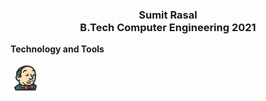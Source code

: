  <h3><p align="center">Sumit Rasal</br>  B.Tech Computer Engineering 2021 </p></h3>

 **Technology and Tools**
 
 ![Jenkins](https://github.com/Sumit-Rasal/Sumit-Rasal/blob/main/Icon/icons8-jenkins-48.png)

